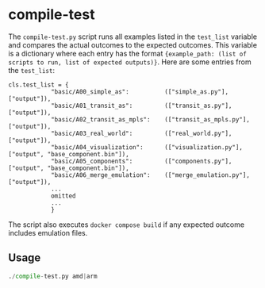 # compile-test

The `compile-test.py` script runs all examples listed in the `test_list` variable and compares the actual outcomes to the expected outcomes. This variable is a dictionary where each entry has the format `{example_path: (list of scripts to run, list of expected outputs)}`. Here are some entries from the `test_list`:

```
cls.test_list = {
            "basic/A00_simple_as":          (["simple_as.py"], ["output"]),
            "basic/A01_transit_as":         (["transit_as.py"], ["output"]),
            "basic/A02_transit_as_mpls":    (["transit_as_mpls.py"], ["output"]), 
            "basic/A03_real_world":         (["real_world.py"], ["output"]),
            "basic/A04_visualization":      (["visualization.py"], ["output", "base_component.bin"]), 
            "basic/A05_components":         (["components.py"], ["output", "base_component.bin"]),
            "basic/A06_merge_emulation":    (["merge_emulation.py"], ["output"]),
            ...
            omitted
            ...
            }
```

The script also executes `docker compose build` if any expected outcome includes emulation files.

## Usage
```python
./compile-test.py amd|arm
```
